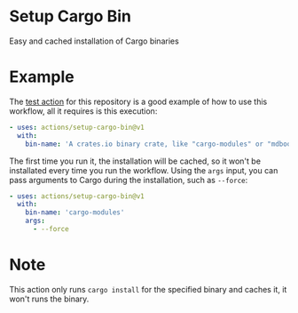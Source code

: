 # Setup Cargo Bin
 Easy and cached installation of Cargo binaries

# Example
 The [test action](.github/workflows/test-action.yml) for this repository is a good example of how to use this workflow, all it requires is this execution:

 ```yaml
 - uses: actions/setup-cargo-bin@v1
   with:
     bin-name: 'A crates.io binary crate, like "cargo-modules" or "mdbook"'
 ```

 The first time you run it, the installation will be cached, so it won't be installated every time
 you run the workflow.
 Using the `args` input, you can pass arguments to Cargo during the installation, such as `--force`:

 ```yaml
 - uses: actions/setup-cargo-bin@v1
   with:
     bin-name: 'cargo-modules'
     args:
       - --force
 ```

# Note
 This action only runs `cargo install` for the specified binary and caches it, it won't runs the binary.

